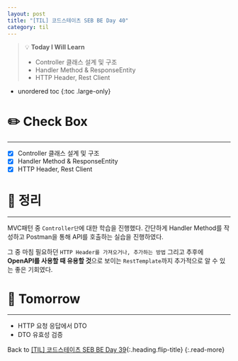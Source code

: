 ```yaml
---
layout: post
title: "[TIL] 코드스테이츠 SEB BE Day 40"
category: til
---
```

> 💡 **Today I Will Learn**
>
> * Controller 클래스 설계 및 구조
> * Handler Method & ResponseEntity
> * HTTP Header, Rest Client

* unordered toc
{:toc .large-only}

# ✏️ Check Box
***

* [x] <label>Controller 클래스 설계 및 구조</label>
* [x] <label>Handler Method & ResponseEntity</label>
* [x] <label>HTTP Header, Rest Client</label>

# 📌 정리
***

MVC패턴 중 `Controller단`에 대한 학습을 진행했다. 간단하게 Handler Method를 작성하고 Postman을 통해 API를 호출하는 실습을 진행하였다.

그 중 마침 필요하던 `HTTP Header를 가져오거나, 추가하는 방법` 그리고 추후에 **OpenAPI를 사용할 때 유용할 것**으로 보이는 `RestTemplate`까지 추가적으로 알 수 있는 좋은 기회였다.

# 🎯 Tomorrow
***

* HTTP 요청 응답에서 DTO
* DTO 유효성 검증

Back to [[TIL] 코드스테이츠 SEB BE Day 39](220622-til){:.heading.flip-title}
{:.read-more}